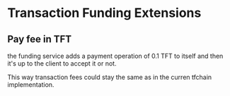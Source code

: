
# Transaction Funding  Extensions

## Pay fee in TFT

the funding service adds a payment operation of 0.1 TFT to itself and then it's up to the client to accept it or not.

This way transaction fees could stay the same as in the curren tfchain implementation.
